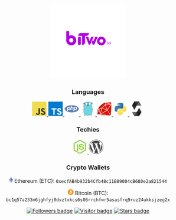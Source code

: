 <div align="center">
  <div>
    <a href="https://bitwo.io" target="_blank">
      <img src="https://github.com/bitwoio/.github/blob/main/assets/logo.png" width="200">
    </a>
  </div>
  
  <div>
    <h3>Languages</h3>
    <p>
      <a href="https://developer.mozilla.org/en-US/docs/Web/JavaScript/" target="_blank" rel="noreferrer">
        <img src="https://raw.githubusercontent.com/devicons/devicon/master/icons/javascript/javascript-original.svg" alt="javascript" width="40" height="40"/>
      </a>
      <a href="https://www.typescriptlang.org/" target="_blank" rel="noreferrer">
        <img src="https://raw.githubusercontent.com/devicons/devicon/master/icons/typescript/typescript-original.svg" alt="typescript" width="40" height="40"/>
      </a>
      <a href="https://www.php.net/" target="_blank" rel="noreferrer">
        <img src="https://raw.githubusercontent.com/devicons/devicon/master/icons/php/php-plain.svg" alt="php" width="40" height="40"/>
      </a>
      <a href="https://go.dev/" target="_blank" rel="noreferrer">
        <img src="https://raw.githubusercontent.com/devicons/devicon/master/icons/go/go-original.svg" alt="GO" width="40" height="40"/>
      </a>
      <a href="https://www.ruby-lang.org/" target="_blank" rel="noreferrer">
        <img src="https://raw.githubusercontent.com/devicons/devicon/master/icons/ruby/ruby-plain.svg" alt="ruby" width="40" height="40"/>
      </a>
      <a href="https://www.python.org/" target="_blank" rel="noreferrer">
        <img src="https://raw.githubusercontent.com/devicons/devicon/master/icons/python/python-original.svg" alt="python" width="40" height="40" />
      </a>
      <a href="https://soliditylang.org/" target="_blank" rel="noreferrer">
        <img src="https://raw.githubusercontent.com/devicons/devicon/master/icons/solidity/solidity-original.svg" alt="solidity" width="40" height="40" />
      </a>
    </p>
  </div>
  
  <div>
    <h3>Techies</h3>
    <p>
      <a href="https://nodejs.org/en/" target="_blank" rel="noreferrer">
        <img src="https://raw.githubusercontent.com/devicons/devicon/master/icons/nodejs/nodejs-plain.svg" alt="nodejs" width="40" height="40"/>
      </a>
      <a href="https://nodejs.org/en/" target="_blank" rel="noreferrer">
        <img src="https://raw.githubusercontent.com/devicons/devicon/master/icons/wordpress/wordpress-plain.svg" alt="nodejs" width="40" height="40"/>
      </a>
    </p>
  </div>
  <div>
    <h3>
      Crypto Wallets
    </h3>
    <p><img src="https://github.com/bitwoio/.github/blob/main/assets/ethereum-logo.png" alt="Ethereum" height="16"/> <span>Ethereum (ETC):</span> <code>0xecfAB4b932b4Cfb48c11B89004cB680e2a821544</code></p>
    <p><img src="https://github.com/bitwoio/.github/blob/main/assets/bitcoin-logo.png" alt="Bitcoin" height="16"/> <span>Bitcoin (BTC):</span> <code>bc1q57a233m6jghfyj0dvztxkcs6s06rrchfwr5asasfrq9ruz24ukksjzeg2x</code></p></p>
  </div>
  <div>
     <a href="https://github.com/ItsAnunesS/" target="_blank"><img src="https://img.shields.io/github/followers/bitwo?color=b100e3" alt="Followers badge"/></a>
     <a href="https://github.com/ItsAnunesS/" target="_blank"><img src="https://komarev.com/ghpvc/?username=bitwo&color=b100e3&style=flat&label=visitors" alt="Visitor badge"/></a>
     <a href="https://github.com/ItsAnunesS/" target="_blank"><img src="https://img.shields.io/github/stars/bitwo?color=b100e3" alt="Stars badge"  /></a>
  </div>
</div>
